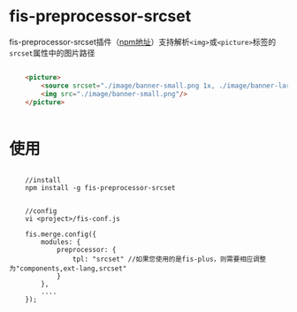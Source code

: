 fis-preprocessor-srcset
========================


fis-preprocessor-srcset插件（[npm地址](https://www.npmjs.com/package/fis-preprocessor-srcset)）支持解析`<img>`或`<picture>`标签的`srcset`属性中的图片路径


```html

   	<picture>
   		<source srcset="./image/banner-small.png 1x, ./image/banner-large.png 2x"/>
   		<img src="./image/banner-small.png"/>
   	</picture>
   	
```

使用
====

```

    //install
    npm install -g fis-preprocessor-srcset


    //config
    vi <project>/fis-conf.js

    fis.merge.config({
        modules: {
            preprocessor: {
                tpl: "srcset" //如果您使用的是fis-plus，则需要相应调整为"components,ext-lang,srcset"
            }
        },
        ....
    });
    
```
